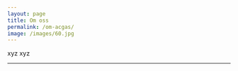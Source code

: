 ```yaml
---
layout: page
title: Om oss
permalink: /om-acgas/
image: /images/60.jpg
---
```


xyz
xyz

---